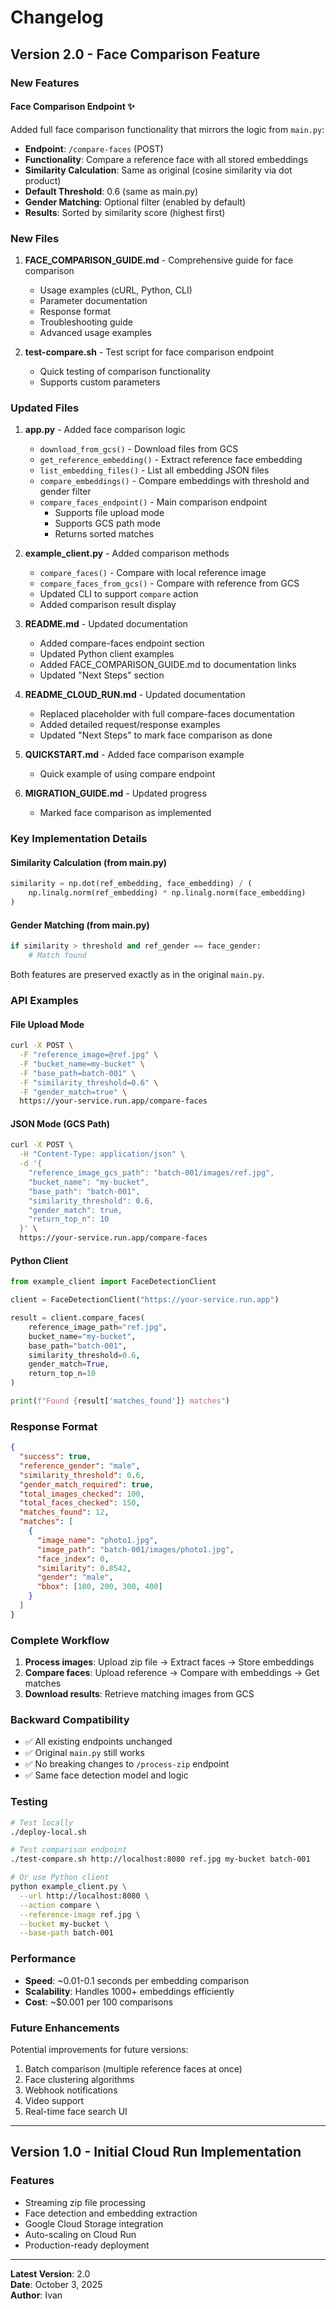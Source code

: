# Changelog

## Version 2.0 - Face Comparison Feature

### New Features

#### Face Comparison Endpoint ✨

Added full face comparison functionality that mirrors the logic from `main.py`:

- **Endpoint**: `/compare-faces` (POST)
- **Functionality**: Compare a reference face with all stored embeddings
- **Similarity Calculation**: Same as original (cosine similarity via dot product)
- **Default Threshold**: 0.6 (same as main.py)
- **Gender Matching**: Optional filter (enabled by default)
- **Results**: Sorted by similarity score (highest first)

### New Files

1. **FACE_COMPARISON_GUIDE.md** - Comprehensive guide for face comparison
   - Usage examples (cURL, Python, CLI)
   - Parameter documentation
   - Response format
   - Troubleshooting guide
   - Advanced usage examples

2. **test-compare.sh** - Test script for face comparison endpoint
   - Quick testing of comparison functionality
   - Supports custom parameters

### Updated Files

1. **app.py** - Added face comparison logic
   - `download_from_gcs()` - Download files from GCS
   - `get_reference_embedding()` - Extract reference face embedding
   - `list_embedding_files()` - List all embedding JSON files
   - `compare_embeddings()` - Compare embeddings with threshold and gender filter
   - `compare_faces_endpoint()` - Main comparison endpoint
     - Supports file upload mode
     - Supports GCS path mode
     - Returns sorted matches

2. **example_client.py** - Added comparison methods
   - `compare_faces()` - Compare with local reference image
   - `compare_faces_from_gcs()` - Compare with reference from GCS
   - Updated CLI to support `compare` action
   - Added comparison result display

3. **README.md** - Updated documentation
   - Added compare-faces endpoint section
   - Updated Python client examples
   - Added FACE_COMPARISON_GUIDE.md to documentation links
   - Updated "Next Steps" section

4. **README_CLOUD_RUN.md** - Updated documentation
   - Replaced placeholder with full compare-faces documentation
   - Added detailed request/response examples
   - Updated "Next Steps" to mark face comparison as done

5. **QUICKSTART.md** - Added face comparison example
   - Quick example of using compare endpoint

6. **MIGRATION_GUIDE.md** - Updated progress
   - Marked face comparison as implemented

### Key Implementation Details

#### Similarity Calculation (from main.py)

```python
similarity = np.dot(ref_embedding, face_embedding) / (
    np.linalg.norm(ref_embedding) * np.linalg.norm(face_embedding)
)
```

#### Gender Matching (from main.py)

```python
if similarity > threshold and ref_gender == face_gender:
    # Match found
```

Both features are preserved exactly as in the original `main.py`.

### API Examples

#### File Upload Mode

```bash
curl -X POST \
  -F "reference_image=@ref.jpg" \
  -F "bucket_name=my-bucket" \
  -F "base_path=batch-001" \
  -F "similarity_threshold=0.6" \
  -F "gender_match=true" \
  https://your-service.run.app/compare-faces
```

#### JSON Mode (GCS Path)

```bash
curl -X POST \
  -H "Content-Type: application/json" \
  -d '{
    "reference_image_gcs_path": "batch-001/images/ref.jpg",
    "bucket_name": "my-bucket",
    "base_path": "batch-001",
    "similarity_threshold": 0.6,
    "gender_match": true,
    "return_top_n": 10
  }' \
  https://your-service.run.app/compare-faces
```

#### Python Client

```python
from example_client import FaceDetectionClient

client = FaceDetectionClient("https://your-service.run.app")

result = client.compare_faces(
    reference_image_path="ref.jpg",
    bucket_name="my-bucket",
    base_path="batch-001",
    similarity_threshold=0.6,
    gender_match=True,
    return_top_n=10
)

print(f"Found {result['matches_found']} matches")
```

### Response Format

```json
{
  "success": true,
  "reference_gender": "male",
  "similarity_threshold": 0.6,
  "gender_match_required": true,
  "total_images_checked": 100,
  "total_faces_checked": 150,
  "matches_found": 12,
  "matches": [
    {
      "image_name": "photo1.jpg",
      "image_path": "batch-001/images/photo1.jpg",
      "face_index": 0,
      "similarity": 0.8542,
      "gender": "male",
      "bbox": [100, 200, 300, 400]
    }
  ]
}
```

### Complete Workflow

1. **Process images**: Upload zip file → Extract faces → Store embeddings
2. **Compare faces**: Upload reference → Compare with embeddings → Get matches
3. **Download results**: Retrieve matching images from GCS

### Backward Compatibility

- ✅ All existing endpoints unchanged
- ✅ Original `main.py` still works
- ✅ No breaking changes to `/process-zip` endpoint
- ✅ Same face detection model and logic

### Testing

```bash
# Test locally
./deploy-local.sh

# Test comparison endpoint
./test-compare.sh http://localhost:8080 ref.jpg my-bucket batch-001

# Or use Python client
python example_client.py \
  --url http://localhost:8080 \
  --action compare \
  --reference-image ref.jpg \
  --bucket my-bucket \
  --base-path batch-001
```

### Performance

- **Speed**: ~0.01-0.1 seconds per embedding comparison
- **Scalability**: Handles 1000+ embeddings efficiently
- **Cost**: ~$0.001 per 100 comparisons

### Future Enhancements

Potential improvements for future versions:

1. Batch comparison (multiple reference faces at once)
2. Face clustering algorithms
3. Webhook notifications
4. Video support
5. Real-time face search UI

---

## Version 1.0 - Initial Cloud Run Implementation

### Features

- Streaming zip file processing
- Face detection and embedding extraction
- Google Cloud Storage integration
- Auto-scaling on Cloud Run
- Production-ready deployment

---

**Latest Version**: 2.0  
**Date**: October 3, 2025  
**Author**: Ivan
